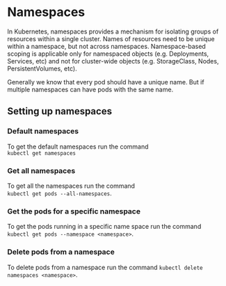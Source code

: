 # Namespaces

In Kubernetes, namespaces provides a mechanism for isolating groups of resources within a single cluster. Names of resources need to be unique within a namespace, but not across namespaces. Namespace-based scoping is applicable only for namespaced objects (e.g. Deployments, Services, etc) and not for cluster-wide objects (e.g. StorageClass, Nodes, PersistentVolumes, etc).

Generally we know that every pod should have a unique name. But if multiple namespaces can have pods with the same name.

## Setting up namespaces

### Default namespaces

To get the default namespaces run the command \
`kubectl get namespaces`

### Get all namespaces

To get all the namespaces run the command \
`kubectl get pods --all-namespaces`.

### Get the pods for a specific namespace

To get the pods running in a specific name space run the command \
`kubectl get pods --namespace <namespace>`.

### Delete pods from a namespace

To delete pods from a namespace run the command `kubectl delete namespaces <namespace>`.

